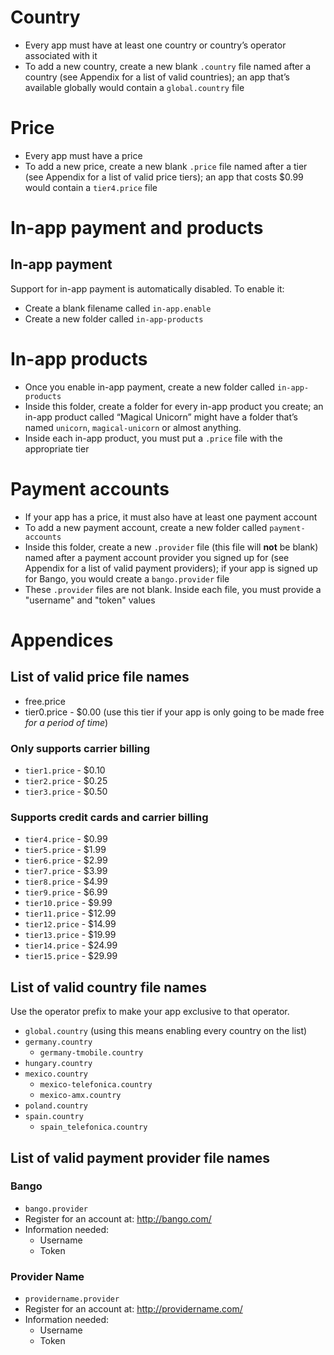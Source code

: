 # Country

* Every app must have at least one country or country’s operator associated with it
* To add a new country, create a new blank `.country` file named after a country (see Appendix for a list of valid countries); an app that’s available globally would contain a `global.country` file

# Price

* Every app must have a price
* To add a new price, create a new blank `.price` file named after a tier (see Appendix for a list of valid price tiers); an app that costs $0.99 would contain a `tier4.price` file

# In-app payment and products

## In-app payment

Support for in-app payment is automatically disabled. To enable it:
* Create a blank filename called `in-app.enable`
* Create a new folder called `in-app-products`

# In-app products

* Once you enable in-app payment, create a new folder called `in-app-products`
* Inside this folder, create a folder for every in-app product you create; an in-app product called “Magical Unicorn” might have a folder that’s named `unicorn`, `magical-unicorn` or almost anything.
* Inside each in-app product, you must put a `.price` file with the appropriate tier

# Payment accounts

* If your app has a price, it must also have at least one payment account
* To add a new payment account, create a new folder called `payment-accounts`
* Inside this folder, create a new `.provider` file (this file will __not__ be blank) named after a payment account provider you signed up for (see Appendix for a list of valid payment providers); if your app is signed up for Bango, you would create a `bango.provider` file
* These `.provider` files are not blank. Inside each file, you must provide a "username" and "token" values

# Appendices

## List of valid price file names

* free.price
* tier0.price - $0.00 (use this tier if your app is only going to be made free _for a period of time_)

### Only supports carrier billing
* `tier1.price` - $0.10
* `tier2.price` - $0.25
* `tier3.price` - $0.50

### Supports credit cards and carrier billing
* `tier4.price` - $0.99
* `tier5.price` - $1.99
* `tier6.price` - $2.99
* `tier7.price` - $3.99
* `tier8.price` - $4.99
* `tier9.price` - $6.99
* `tier10.price` - $9.99
* `tier11.price` - $12.99
* `tier12.price` - $14.99
* `tier13.price` - $19.99
* `tier14.price` - $24.99
* `tier15.price` - $29.99

## List of valid country file names

Use the operator prefix to make your app exclusive to that operator.

* `global.country` (using this means enabling every country on the list)
* `germany.country`
  * `germany-tmobile.country`
* `hungary.country`
* `mexico.country`
  * `mexico-telefonica.country`
  * `mexico-amx.country`
* `poland.country`
* `spain.country`
  * `spain_telefonica.country`

## List of valid payment provider file names

### Bango
* `bango.provider`
* Register for an account at: http://bango.com/
* Information needed:
  * Username
  * Token

### Provider Name
* `providername.provider`
* Register for an account at: http://providername.com/
* Information needed:
  * Username
  * Token